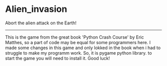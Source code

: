 # Alien_invasion
Abort the alien attack on the Earth!
______________________________________
This is the game from the great book 'Python Crash Course' by Eric Matthes, 
so a part of code may be equal for some programmers here.
I made some changes in this game and only lokked in the book when i had to struggle
to make my programm work.
So, it is pygame python library. to start the game you will need to install it. 
Good luck!
